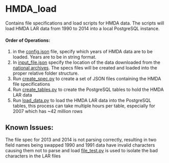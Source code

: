 # HMDA_load
Contains file specifications and load scripts for HMDA data. The scripts will load HMDA LAR data from 1990 to 2014 into a local PostgreSQL instance.

#### Order of Operations:

1) in the [config.json](https://github.com/Kibrael/HMDA_load/blob/master/load_scripts/config.json) file, specify which years of HMDA data are to be loaded. Years are to be in string format.
2) In [input_file.json]() specify the location of the data downloaded from the [national archives](https://catalog.archives.gov/id/2456161?q=2456161). The specs files will be created and loaded into the proper relative folder structure.
3) Run [create_spec.py](https://github.com/Kibrael/HMDA_load/blob/master/load_scripts/create_spec.py) to create a set of JSON files containing the HMDA file specifications
4) Run [create_tables.py](https://github.com/Kibrael/HMDA_load/blob/master/load_scripts/create_table.py) to create the PostgreSQL tables to hold the HMDA LAR data
5) Run [load_data.py](https://github.com/Kibrael/HMDA_load/blob/master/load_scripts/load_data.py) to load the HMDA LAR data into the PostgreSQL tables, this process can take multiple hours per table, especially for 2007 which has ~42 million rows

## Known Issues:
The file spec for 2013 and 2014 is not parsing correctly, resulting in two field names being swapped
1990 and 1991 data have invalid characters causing them not to parse and load
[file_test.py](https://github.com/Kibrael/HMDA_load/blob/master/load_scripts/file_test.py) is used to isolate the bad characters in the LAR files


